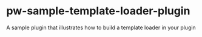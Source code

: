 pw-sample-template-loader-plugin
================================

A sample plugin that illustrates how to build a template loader in your plugin
